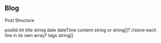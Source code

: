 ## Blog ##

Post Structure  

postId int
title string
date dateTime
content string or string[]? //store each line in its own array?
tags string[]